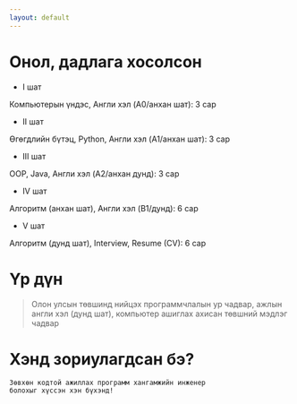 ```yaml
---
layout: default
---
```

# Онол, дадлага хосолсон
* І шат
  
Компьютерын үндэс, Англи хэл (A0/анхан шат):  3 сар

* ІІ шат
  
Өгөгдлийн бүтэц, Python, Англи хэл (A1/анхан шат):  3 сар

* ІІІ шат
  
OOP, Java, Англи хэл (A2/анхан дунд):  3 сар

* ІV шат
  
Алгоритм (анхан шат), Англи хэл (B1/дунд):  6 сар

* V шат
  
Алгоритм (дунд шат), Interview, Resume (CV):  6 сар

# Үр дүн
> Олон улсын төвшинд нийцэх программчлалын ур чадвар,
> ажлын англи хэл (дунд шат), компьютер ашиглах ахисан төвшний мэдлэг чадвар

# Хэнд зориулагдсан бэ? 
```
Зөвхөн кодтой ажиллах программ хангамжийн инженер
болохыг хүссэн хэн бүхэнд!
```
